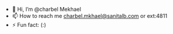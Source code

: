 - 👋 Hi, I’m @charbel Mekhael 
- 📫 How to reach me charbel.mkhael@sanitalb.com or ext:4811 
- ⚡ Fun fact: (:)

<!---
mekhaelcharbel/mekhaelcharbel is a ✨ special ✨ repository because its `README.md` (this file) appears on your GitHub profile.
You can click the Preview link to take a look at your changes.
--->
